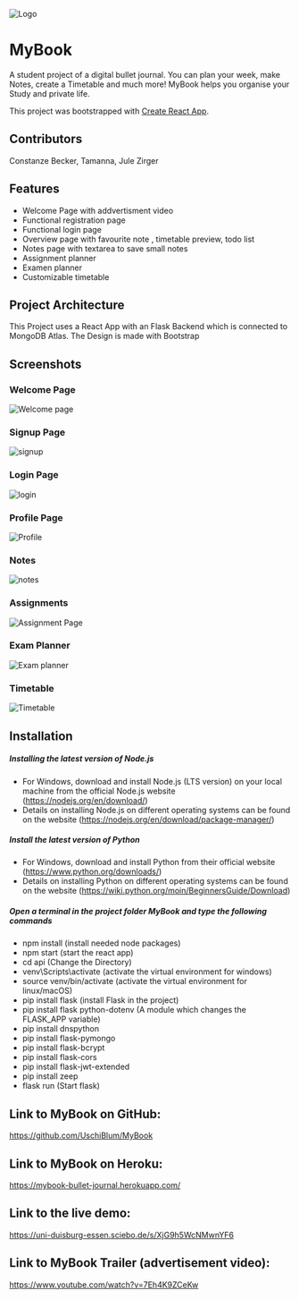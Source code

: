 ![Logo](https://user-images.githubusercontent.com/57901189/89155721-ac773f80-d569-11ea-9735-b55a54382aeb.png)

# MyBook
A student project of a digital bullet journal.
You can plan your week, make Notes, create a Timetable and much more!
MyBook helps you organise your Study and private life.

This project was bootstrapped with [Create React App](https://github.com/facebook/create-react-app).

## Contributors
Constanze Becker, 
Tamanna, 
Jule Zirger 

## Features

- Welcome Page with addvertisment video
- Functional registration page
- Functional login page 
- Overview page with favourite note , timetable preview, todo list
- Notes page with textarea to save small notes
- Assignment planner
- Examen planner
- Customizable timetable

## Project Architecture
This Project uses a React App with an Flask Backend which is connected to MongoDB Atlas.
The Design is made with Bootstrap

## Screenshots



###  Welcome Page
![Welcome page](https://user-images.githubusercontent.com/57901189/89155616-789c1a00-d569-11ea-98c2-45c571962848.png)


### Signup Page
![signup](https://user-images.githubusercontent.com/57901189/89155628-7e91fb00-d569-11ea-8704-06d31dabb448.png)


### Login Page
![login](https://user-images.githubusercontent.com/57901189/89155769-c7e24a80-d569-11ea-8fd7-dae128fb3292.png)

### Profile Page
![Profile](https://user-images.githubusercontent.com/57901189/89155850-ee07ea80-d569-11ea-8cda-98ad6997fccf.png)

### Notes
![notes](https://user-images.githubusercontent.com/57901189/89155856-f2340800-d569-11ea-8fd6-47b20cf532f6.png)

### Assignments
![Assignment Page](https://user-images.githubusercontent.com/57901189/89155864-f95b1600-d569-11ea-87ab-7d5f9d88e8dc.png)

### Exam Planner
![Exam planner](https://user-images.githubusercontent.com/57901189/89155870-feb86080-d569-11ea-90f9-d9cbd96fc429.png)

### Timetable
![Timetable](https://user-images.githubusercontent.com/57901189/89155879-02e47e00-d56a-11ea-8fbf-88e6345efae9.png)




## Installation

##### Installing the latest version of Node.js
- For Windows, download and install Node.js (LTS version) on your local machine from the
official Node.js website (https://nodejs.org/en/download/)
- Details on installing Node.js on different operating systems can be found on the website
(https://nodejs.org/en/download/package-manager/)

##### Install the latest version of Python
- For Windows, download and install Python from their official website
(https://www.python.org/downloads/)
- Details on installing Python on different operating systems can be found on the website
(https://wiki.python.org/moin/BeginnersGuide/Download)

##### Open a terminal in the project folder MyBook and type the following commands
- npm install (install needed node packages)
- npm start (start the react app)
- cd api (Change the Directory)
- venv\Scripts\activate (activate the virtual environment for windows)
- source venv/bin/activate (activate the virtual environment for linux/macOS)
- pip install flask (install Flask in the project)
- pip install flask python-dotenv (A module which changes the FLASK_APP variable)
- pip install dnspython
- pip install flask-pymongo
- pip install flask-bcrypt
- pip install flask-cors
- pip install flask-jwt-extended
- pip install zeep
- flask run (Start flask)


## Link to MyBook on GitHub: 
https://github.com/UschiBlum/MyBook

## Link to MyBook on Heroku: 
https://mybook-bullet-journal.herokuapp.com/

## Link to the live demo:
https://uni-duisburg-essen.sciebo.de/s/XjG9h5WcNMwnYF6

## Link to MyBook Trailer (advertisement video): 

https://www.youtube.com/watch?v=7Eh4K9ZCeKw






